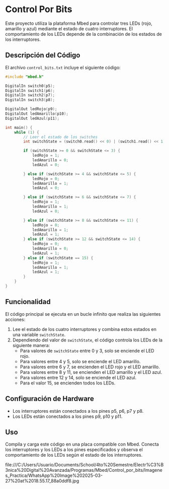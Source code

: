 # Control Por Bits

Este proyecto utiliza la plataforma Mbed para controlar tres LEDs (rojo, amarillo y azul) mediante el estado de cuatro interruptores. El comportamiento de los LEDs depende de la combinación de los estados de los interruptores.

## Descripción del Código

El archivo `control_bits.txt` incluye el siguiente código:

```cpp
#include "mbed.h"

DigitalIn switch0(p5);
DigitalIn switch1(p6);
DigitalIn switch2(p7);
DigitalIn switch3(p8);

DigitalOut ledRojo(p9);      
DigitalOut ledAmarillo(p10);
DigitalOut ledAzul(p11);    

int main() {
    while (1) {
        // Leer el estado de los switches
        int switchState = (switch0.read() << 0) | (switch1.read() << 1) | (switch2.read() << 2) | (switch3.read() << 3);

        if (switchState >= 0 && switchState <= 3) {
            ledRojo = 1; 
            ledAmarillo = 0;
            ledAzul = 0;

        } else if (switchState >= 4 && switchState <= 5) {
            ledRojo = 0;
            ledAmarillo = 1; 
            ledAzul = 0;

        } else if (switchState >= 6 && switchState <= 7) {
            ledRojo = 1; 
            ledAmarillo = 1; 
            ledAzul = 0;

        } else if (switchState >= 8 && switchState <= 11) {
            ledRojo = 0;
            ledAmarillo = 1; 
            ledAzul = 1; 
        } else if (switchState >= 12 && switchState <= 14) {
            ledRojo = 0;
            ledAmarillo = 0; 
            ledAzul = 1; 
        } else if (switchState == 15) {
            ledRojo = 1; 
            ledAmarillo = 1; 
            ledAzul = 1; 
        }
    }
}
```

## Funcionalidad

El código principal se ejecuta en un bucle infinito que realiza las siguientes acciones:

1. Lee el estado de los cuatro interruptores y combina estos estados en una variable `switchState`.
2. Dependiendo del valor de `switchState`, el código controla los LEDs de la siguiente manera:
    - Para valores de `switchState` entre 0 y 3, solo se enciende el LED rojo.
    - Para valores entre 4 y 5, solo se enciende el LED amarillo.
    - Para valores entre 6 y 7, se encienden el LED rojo y el LED amarillo.
    - Para valores entre 8 y 11, se encienden el LED amarillo y el LED azul.
    - Para valores entre 12 y 14, solo se enciende el LED azul.
    - Para el valor 15, se encienden todos los LEDs.

## Configuración de Hardware

- Los interruptores están conectados a los pines p5, p6, p7 y p8.
- Los LEDs están conectados a los pines p9, p10 y p11.

## Uso

Compila y carga este código en una placa compatible con Mbed. Conecta los interruptores y los LEDs a los pines especificados y observa el comportamiento de los LEDs según el estado de los interruptores.

file:///C:/Users/Usuario/Documents/School/4to%20Semestre/Electr%C3%B3nica%20Digital%20Avanzada/Programas/Mbed/Control_por_bits/Imagenes_Practica/WhatsApp%20Image%202025-03-27%20at%2018.55.17_88a0ddf8.jpg
